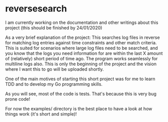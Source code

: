 # reversesearch
I am currently working on the documentation and other writings about this project (this should be finished by 24/01/2020)

As a very brief explanation of the project: This searches log files in reverse for matching log entries against time constraints and other match criteria. This is suited for scenarios where large log files need to be searched, and you know that the logs you need information for are within the last X amount of (relatively) short period of time ago. The program works seamlessly for multiline logs also. This is only the beginning of the project and the vision where I want this to go will be uploaded shortly.

One of the main motives of starting this short project was for me to learn TDD and to develop my Go programming skills.

As you will see, most of the code is tests. That's because this is very bug prone code!

For now the examples/ directory is the best place to have a look at how things work (it's short and simple)!

